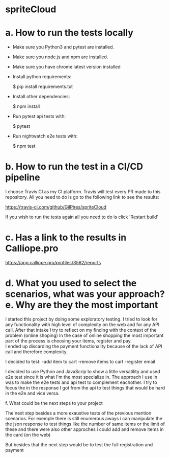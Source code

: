 # spriteCloud
# a. How to run the tests locally
- Make sure you  Python3 and pytest are installed.
- Make sure you  node.js and npm are installed.
- Make sure you have chrome latest version installed
- Install python requirements:

    $ pip install requirements.txt 

- Install other dependencies:

    $ npm install

- Run pytest api tests with:

    $ pytest

- Run nightwatch e2e tests with:
   
    $ npm test

# b. How to run the test in a CI/CD pipeline

I choose Travis CI as my CI platform.
Travis will test every PR made to this repository.
All you need to do is go to the following link to see the results:

https://travis-ci.com/github/GilPires/spriteCloud

If you wish to run the tests again all you need to do is click 'Restart build'

# c. Has a link to the results in Calliope.pro

https://app.calliope.pro/profiles/3562/reports

# d. What you used to select the scenarios, what was your approach? e. Why are they the most important

I started this project by doing some exploratory testing. I tried to look for any functionality with high level of complexity on the web and for any API call.
After that intake I try to reflect on my finding with the context of the problem (online shoping)
In the case of online shopping the most important part of the process is choosing your items, register and  pay.  
I ended up discarding the payment functionality because of the lack of API call and therefore complexity.

I decided to test:
-add item to cart
-remove items to cart
-register email

I decided to use Python and JavaScrip to show a little versatility and used e2e test since it is what I'm the most specialize in.
The approach I use in was to make the e2e tests and api test to complement eachother.
I try to focus the in the response I got from the api to test things that would be hard in the e2e and vice versa.

f. What could be the next steps to your project

The next step besides a more exaustive tests of the previous mention scenarios. 
For exemple there is still enumerous aways i can manipulate the the json response to test things like the number of same items or the limit of these and there were also other approches i could add and remove items in the card (on the web)

But besides that the next step would be to test  the full registration and payment 
